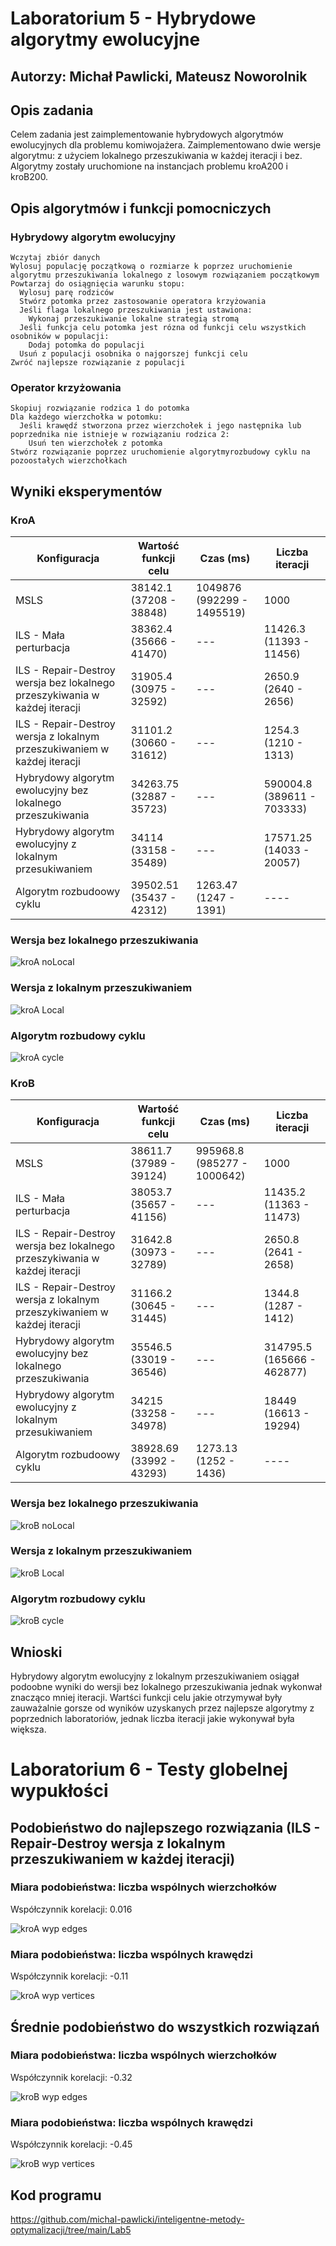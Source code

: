 # Laboratorium 5 - Hybrydowe algorytmy ewolucyjne

## Autorzy: Michał Pawlicki, Mateusz Noworolnik

## Opis zadania

Celem zadania jest zaimplementowanie hybrydowych algorytmów ewolucyjnych dla problemu komiwojażera. Zaimplementowano dwie wersje algorytmu: z użyciem lokalnego przeszukiwania w każdej iteracji i bez. Algorytmy zostały uruchomione na instancjach problemu kroA200 i kroB200.

## Opis algorytmów i funkcji pomocniczych

### Hybrydowy algorytm ewolucyjny

```
Wczytaj zbiór danych
Wylosuj populację początkową o rozmiarze k poprzez uruchomienie algorytmu przeszukiwania lokalnego z losowym rozwiązaniem początkowym
Powtarzaj do osiągnięcia warunku stopu:
  Wylosuj parę rodziców
  Stwórz potomka przez zastosowanie operatora krzyżowania
  Jeśli flaga lokalnego przeszukiwania jest ustawiona:
    Wykonaj przeszukiwanie lokalne strategią stromą
  Jeśli funkcja celu potomka jest rózna od funkcji celu wszystkich osobników w populacji:
    Dodaj potomka do populacji
  Usuń z populacji osobnika o najgorszej funkcji celu
Zwróć najlepsze rozwiązanie z populacji
```

### Operator krzyżowania

```
Skopiuj rozwiązanie rodzica 1 do potomka
Dla każdego wierzchołka w potomku:
  Jeśli krawędź stworzona przez wierzchołek i jego następnika lub poprzednika nie istnieje w rozwiązaniu rodzica 2:
    Usuń ten wierzchołek z potomka
Stwórz rozwiązanie poprzez uruchomienie algorytmyrozbudowy cyklu na pozoostałych wierzchołkach
```

## Wyniki eksperymentów

### KroA

| Konfiguracja                                                               | Wartość funkcji celu     | Czas (ms)                  | Liczba iteracji            |
| -------------------------------------------------------------------------- | ------------------------ | -------------------------- | -------------------------- |
| MSLS                                                                       | 38142.1 (37208 - 38848)  | 1049876 (992299 - 1495519) | 1000                       |
| ILS - Mała perturbacja                                                     | 38362.4 (35666 - 41470)  | ---                        | 11426.3 (11393 - 11456)    |
| ILS - Repair-Destroy wersja bez lokalnego przeszykiwania w każdej iteracji | 31905.4 (30975 - 32592)  | ---                        | 2650.9 (2640 - 2656)       |
| ILS - Repair-Destroy wersja z lokalnym przeszukiwaniem w każdej iteracji   | 31101.2 (30660 - 31612)  | ---                        | 1254.3 (1210 - 1313)       |
| Hybrydowy algorytm ewolucyjny bez lokalnego przeszukiwania                 | 34263.75 (32887 - 35723) | ---                        | 590004.8 (389611 - 703333) |
| Hybrydowy algorytm ewolucyjny z lokalnym przesukiwaniem                    | 34114 (33158 - 35489)    | ---                        | 17571.25 (14033 - 20057)   |
| Algorytm rozbudoowy cyklu                                                  | 39502.51 (35437 - 42312) | 1263.47 (1247 - 1391)      | ----                       |

### Wersja bez lokalnego przeszukiwania

![kroA noLocal](kroA_noLocal.png "krA noLocal")

### Wersja z lokalnym przeszukiwaniem

![kroA Local](kroA_withLocal.png "krA Local")

### Algorytm rozbudowy cyklu

![kroA cycle](kroA_cycle.png "krA cycle")

### KroB

| Konfiguracja                                                               | Wartość funkcji celu     | Czas (ms)                   | Liczba iteracji            |
| -------------------------------------------------------------------------- | ------------------------ | --------------------------- | -------------------------- |
| MSLS                                                                       | 38611.7 (37989 - 39124)  | 995968.8 (985277 - 1000642) | 1000                       |
| ILS - Mała perturbacja                                                     | 38053.7 (35657 - 41156)  | ---                         | 11435.2 (11363 - 11473)    |
| ILS - Repair-Destroy wersja bez lokalnego przeszykiwania w każdej iteracji | 31642.8 (30973 - 32789)  | ---                         | 2650.8 (2641 - 2658)       |
| ILS - Repair-Destroy wersja z lokalnym przeszykiwaniem w każdej iteracji   | 31166.2 (30645 - 31445)  | ---                         | 1344.8 (1287 - 1412)       |
| Hybrydowy algorytm ewolucyjny bez lokalnego przeszukiwania                 | 35546.5 (33019 - 36546)  | ---                         | 314795.5 (165666 - 462877) |
| Hybrydowy algorytm ewolucyjny z lokalnym przesukiwaniem                    | 34215 (33258 - 34978)    | ---                         | 18449 (16613 - 19294)      |
| Algorytm rozbudoowy cyklu                                                  | 38928.69 (33992 - 43293) | 1273.13 (1252 - 1436)       | ----                       |

### Wersja bez lokalnego przeszukiwania

![kroB noLocal](kroB_noLocal.png "krB noLocal")

### Wersja z lokalnym przeszukiwaniem

![kroB Local](kroB_withLocal.png "krB Local")

### Algorytm rozbudowy cyklu

![kroB cycle](kroB_cycle.png "krB cycle")

## Wnioski

Hybrydowy algorytm ewolucyjny z lokalnym przeszukiwaniem osiągał podoobne wyniki do wersji bez lokalnego przeszukiwania jednak wykonwał znacząco mniej iteracji. Wartści funkcji celu jakie otrzymywał były zauważalnie gorsze od wyników uzyskanych przez najlepsze algorytmy z poprzednich laboratoriów, jednak liczba iteracji jakie wykonywał była większa.

# Laboratorium 6 - Testy globelnej wypukłości

## Podobieństwo do najlepszego rozwiązania (ILS - Repair-Destroy wersja z lokalnym przeszukiwaniem w każdej iteracji)

### Miara podobieństwa: liczba wspólnych wierzchołków

Współczynnik korelacji: 0.016

![kroA wyp edges](wyp_best_nodes.png "best wyp vertices")

### Miara podobieństwa: liczba wspólnych krawędzi

Współczynnik korelacji: -0.11

![kroA wyp vertices](wyp_best_edges.png "best wyp edges")

## Średnie podobieństwo do wszystkich rozwiązań

### Miara podobieństwa: liczba wspólnych wierzchołków

Współczynnik korelacji: -0.32

![kroB wyp edges](wyp_mean_nodes.png "mean wyp vertices")

### Miara podobieństwa: liczba wspólnych krawędzi

Współczynnik korelacji: -0.45

![kroB wyp vertices](wyp_mean_edges.png "mean wyp edges")

## Kod programu

https://github.com/michal-pawlicki/inteligentne-metody-optymalizacji/tree/main/Lab5
